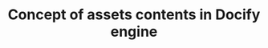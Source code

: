 ---
caption: Assets
title: Concept of assets contents in Docify engine
description: Explanation of assets concepts used in Docify, relationship with pages and asset folders
image: 
order: 2
---